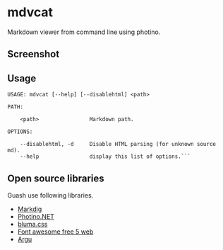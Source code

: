 # mdvcat

Markdown viewer from command line using photino.

## Screenshot


## Usage

```
USAGE: mdvcat [--help] [--disablehtml] <path>

PATH:

    <path>                Markdown path.

OPTIONS:

    --disablehtml, -d     Disable HTML parsing (for unknown source md).
    --help                display this list of options.```
```

## Open source libraries

Guash use following libraries.

- [Markdig](https://github.com/xoofx/markdig)
- [Photino.NET](https://www.nuget.org/packages/Photino.NET/)
- [bluma.css](https://bulma.io/)
- [Font awesome free 5 web](https://fontawesome.com/) 
- [Argu](https://www.nuget.org/packages/Argu/)
